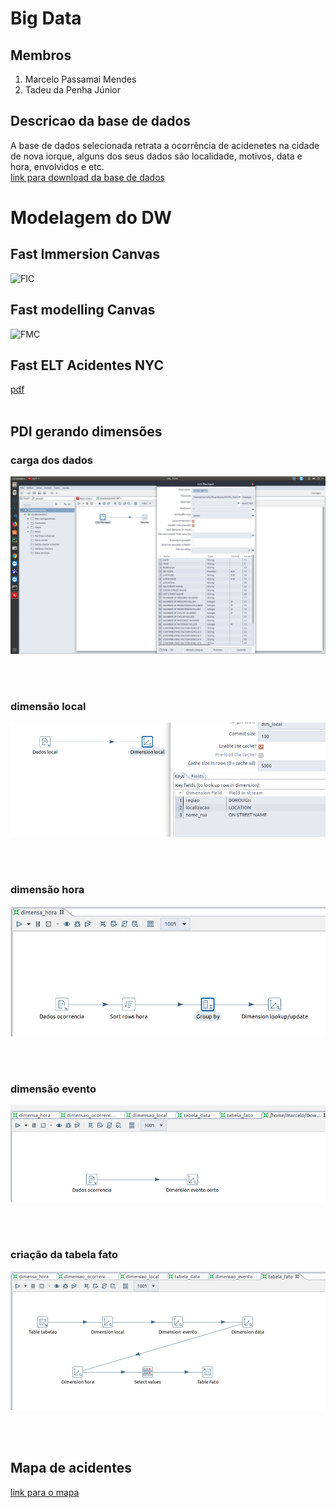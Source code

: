 # Big Data

## Membros
1. Marcelo Passamai Mendes
2. Tadeu da Penha Júnior

## Descricao da base de dados
A base de dados selecionada retrata a ocorrência de acidenetes na cidade de nova iorque, alguns dos seus dados são localidade, motivos, data e hora, envolvidos e etc. <br>
[link para download da base de dados](https://data.cityofnewyork.us/Public-Safety/NYPD-Motor-Vehicle-Collisions/h9gi-nx95?fbclid=IwAR2XYyTJ3G03QmmkpV5kyPQ2r9dAR8_fhWquPDzGMc0HL2vRZEX192oduEI)
<br>
# Modelagem do DW
## Fast Immersion Canvas
![FIC]()

## Fast modelling Canvas 
![FMC]()

## Fast ELT Acidentes NYC
[pdf]()
<br><br>
## PDI gerando dimensões

### carga dos dados

![carga](imagens/carga.png)

<br><br>

### dimensão local
![dim_local](imagens/dim_local.png)

<br><br>

### dimensão hora
![dim_hora](imagens/dim_hora.png)

<br><br>

### dimensão evento
![dim_evento](imagens/dim_evento_certo.png)

<br><br>

### criação da tabela fato
![tabela fato](imagens/tabelafato.png)

<br><br>

## Mapa de acidentes
[link para o mapa](https://nbviewer.jupyter.org/github/MarceloMendes94/big-data/blob/master/mapa_nyc.ipynb) 
